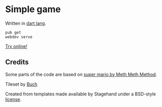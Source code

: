 # Simple game

Written in [dart lang](https://github.com/dart-lang).

```
pub get 
webdev serve
```

[Try online!](https://kornellapacz.github.io/simple-game-page/)

## Credits

Some parts of the code are based on [super mario by Meth Meth Method](https://github.com/meth-meth-method/super-mario).

Tileset by [Buch](https://opengameart.org/users/buch)

Created from templates made available by Stagehand under a BSD-style
[license](https://github.com/dart-lang/stagehand/blob/master/LICENSE).
